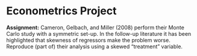 # Econometrics Project
__Assignment:__
Cameron, Gelbach, and Miller (2008) perform their Monte Carlo study with a symmetric set-up. In the follow-up literature it has been highlighted that skewness of regressors make the problem worse. 
Reproduce (part of) their analysis using a skewed “treatment” variable.
